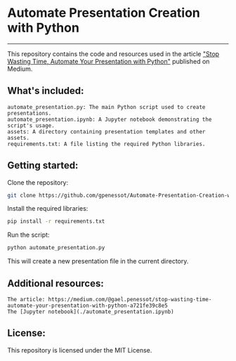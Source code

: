 # Automate Presentation Creation with Python
---

This repository contains the code and resources used in the article ["Stop Wasting Time, Automate Your Presentation with Python"](https://medium.com/@gael.penessot/stop-wasting-time-automate-your-presentation-with-python-a721fe39c8e5) published on Medium.

## What's included:

    automate_presentation.py: The main Python script used to create presentations.
    automate_presentation.ipynb: A Jupyter notebook demonstrating the script's usage.
    assets: A directory containing presentation templates and other assets.
    requirements.txt: A file listing the required Python libraries.

## Getting started:

Clone the repository:
```bash
git clone https://github.com/gpenessot/Automate-Presentation-Creation-with-Python.git
```

Install the required libraries:
```bash
pip install -r requirements.txt
```

Run the script:

```bash
python automate_presentation.py
```

This will create a new presentation file in the current directory.

## Additional resources:

    The article: https://medium.com/@gael.penessot/stop-wasting-time-automate-your-presentation-with-python-a721fe39c8e5
    The [Jupyter notebook](./automate_presentation.ipynb)

## License:

This repository is licensed under the MIT License.
